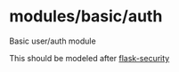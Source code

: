 modules/basic/auth
===============

Basic user/auth module

This should be modeled after [flask-security](https://github.com/mattupstate/flask-security)
